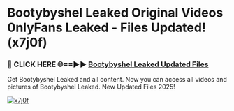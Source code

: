 # Bootybyshel Leaked Original Videos 0nlyFans Leaked - Files Updated! (x7j0f)

<h3>🔴 CLICK HERE 🌐==►► <a href="https://tinyurl.com/2m67pmp6" rel="nofollow">Bootybyshel Leaked Updated Files</a></h3>

Get Bootybyshel Leaked and all content. Now you can access all videos and pictures of Bootybyshel Leaked. New Updated Files 2025!

[![x7j0f](https://i.imgur.com/H4QAA4z.gif)](https://tinyurl.com/2m67pmp6)
